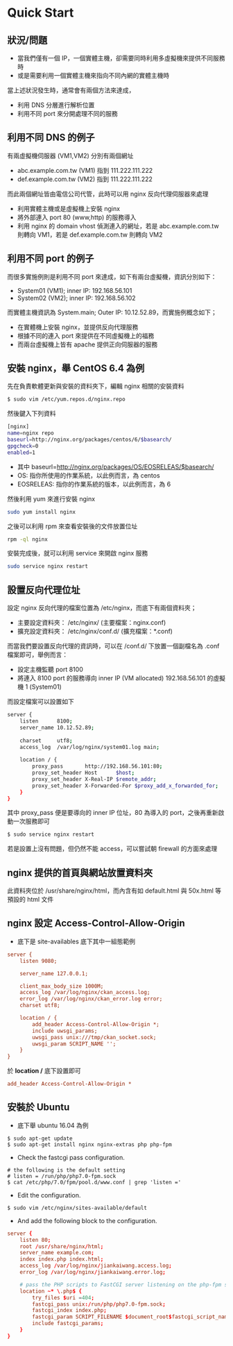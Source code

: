 # Quick Start



## 狀況/問題

- 當我們僅有一個 IP，一個實體主機，卻需要同時利用多虛擬機來提供不同服務時
- 或是需要利用一個實體主機來指向不同內網的實體主機時

當上述狀況發生時，通常會有兩個方法來達成，

- 利用 DNS 分層進行解析位置
- 利用不同 port 來分開處理不同的服務



## 利用不同 DNS 的例子

有兩虛擬機伺服器 (VM1,VM2) 分別有兩個網址

- abc.example.com.tw (VM1) 指到 111.222.111.222
- def.example.com.tw (VM2) 指到 111.222.111.222

而此兩個網址皆由電信公司代管，此時可以用 nginx 反向代理伺服器來處理

- 利用實體主機或是虛擬機上安裝 nginx
- 將外部連入 port 80 (www,http) 的服務導入
- 利用 nginx 的 domain vhost 偵測連入的網址，若是 abc.example.com.tw 則轉向 VM1，若是 def.example.com.tw 則轉向 VM2



## 利用不同 port 的例子

而很多實施例則是利用不同 port 來達成，如下有兩台虛擬機，資訊分別如下：

- System01 (VM1); inner IP: 192.168.56.101
- System02 (VM2); inner IP: 192.168.56.102

而實體主機資訊為 System.main; Outer IP: 10.12.52.89，而實施例概念如下；

- 在實體機上安裝 nginx，並提供反向代理服務
- 根據不同的連入 port 來提供在不同虛擬機上的福務
- 而兩台虛擬機上皆有 apache 提供正向伺服器的服務



## 安裝 nginx，舉 CentOS 6.4 為例

先在負責軟體更新與安裝的資料夾下，編輯 nginx 相關的安裝資料

```bash
$ sudo vim /etc/yum.repos.d/nginx.repo
```

然後鍵入下列資料

```bash
[nginx]
name=nginx repo 
baseurl=http://nginx.org/packages/centos/6/$basearch/
gpgcheck=0
enabled=1
```

- 其中 baseurl=http://nginx.org/packages/OS/EOSRELEAS/$basearch/
- OS: 指你所使用的作業系統，以此例而言，為 centos
- EOSRELEAS: 指你的作業系統的版本，以此例而言，為 6

然後利用 yum 來進行安裝 nginx

```bash
sudo yum install nginx
```

之後可以利用 rpm 來查看安裝後的文件放置位址

```bash
rpm -ql nginx
```

安裝完成後，就可以利用 service 來開啟 nginx 服務

```bash
sudo service nginx restart
```



## 設置反向代理位址

設定 nginx 反向代理的檔案位置為 /etc/nginx，而底下有兩個資料夾；

- 主要設定資料夾： /etc/nginx/ (主要檔案：nginx.conf)
- 擴充設定資料夾： /etc/nginx/conf.d/ (擴充檔案：*.conf)

而當我們要設置反向代理的資訊時，可以在 /conf.d/ 下放置一個副檔名為 .conf 檔案即可，舉例而言：

- 設定主機監聽 port 8100
- 將連入 8100 port 的服務導向 inner IP (VM allocated) 192.168.56.101 的虛擬機 1 (System01)

而設定檔案可以設置如下

```bash
server {
	listen		8100;
	server_name	10.12.52.89;
	
	charset		utf8;
	access_log	/var/log/nginx/system01.log	main;
	
	location / {
        proxy_pass       http://192.168.56.101:80;
        proxy_set_header Host      $host;
        proxy_set_header X-Real-IP $remote_addr;
        proxy_set_header X-Forwarded-For $proxy_add_x_forwarded_for;
    }
}
```

其中 proxy_pass 便是要導向的 inner IP 位址，80 為導入的 port，之後再重新啟動一次服務即可

```bash
$ sudo service nginx restart
```

若是設置上沒有問題，但仍然不能 access，可以嘗試朝 firewall 的方面來處理



## nginx 提供的首頁與網站放置資料夾

此資料夾位於 /usr/share/nginx/html，而內含有如 default.html 與 50x.html 等預設的 html 文件



## nginx 設定 Access-Control-Allow-Origin

- 底下是 site-availables 底下其中一組態範例

```ini
server {
    listen 9080;

    server_name 127.0.0.1;

    client_max_body_size 1000M;
    access_log /var/log/nginx/ckan_access.log;
    error_log /var/log/nginx/ckan_error.log error;
    charset utf8;

    location / {
        add_header Access-Control-Allow-Origin *;
        include uwsgi_params;
        uwsgi_pass unix:///tmp/ckan_socket.sock;
        uwsgi_param SCRIPT_NAME '';
    }
}
```

於 **location /** 底下設置即可

```ini
add_header Access-Control-Allow-Origin *
```



## 安裝於 Ubuntu

- 底下舉 ubuntu 16.04 為例

```shell
$ sudo apt-get update
$ sudo apt-get install nginx nginx-extras php php-fpm
```

- Check the fastcgi pass configuration.

```shell
# the following is the default setting
# listen = /run/php/php7.0-fpm.sock
$ cat /etc/php/7.0/fpm/pool.d/www.conf | grep 'listen ='
```

- Edit the configuration.

```shell
$ sudo vim /etc/nginx/sites-available/default
```

- And add the following block to the configuration.

```conf
server {
    listen 80;
    root /usr/share/nginx/html;
    server_name example.com;
    index index.php index.html;
    access_log /var/log/nginx/jiankaiwang.access.log;
    error_log /var/log/nginx/jiankaiwang.error.log;

    # pass the PHP scripts to FastCGI server listening on the php-fpm socket
    location ~* \.php$ {
        try_files $uri =404;
        fastcgi_pass unix:/run/php/php7.0-fpm.sock;
        fastcgi_index index.php;
        fastcgi_param SCRIPT_FILENAME $document_root$fastcgi_script_name;
        include fastcgi_params;
    }
}
```

